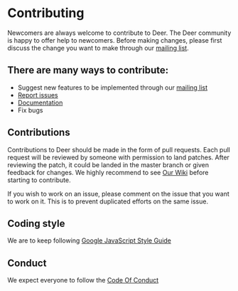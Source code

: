 # Contributing

Newcomers are always welcome to contribute to Deer. The Deer community is happy to offer help to newcomers.
Before making changes, please first discuss the change you want to make through our [mailing list](deer-project@googlegroups.com).


## There are many ways to contribute:

+ Suggest new features to be implemented through our [mailing list](deer-project@googlegroups.com)
+ [Report issues](https://github.com/abahmed/Deer/issues)
+ [Documentation](https://github.com/abahmed/Deer/wiki)
+ Fix bugs

## Contributions

Contributions to Deer should be made in the form of pull requests. Each pull request will be reviewed by someone with permission to land patches. After reviewing the patch, it could be landed in the master branch or given feedback for changes. 
We highly recommend to see [Our Wiki](https://github.com/abahmed/Deer/wiki) before starting to contribute.

If you wish to work on an issue, please comment on the issue that you want to work on it. This is to prevent duplicated efforts on the same issue.

## Coding style
We are to keep following [Google JavaScript Style Guide](https://google.github.io/styleguide/jsguide.html)

## Conduct
We expect everyone to follow the [Code Of Conduct](https://github.com/abahmed/Deer/blob/master/docs/CODE_OF_CONDUCT.md)
